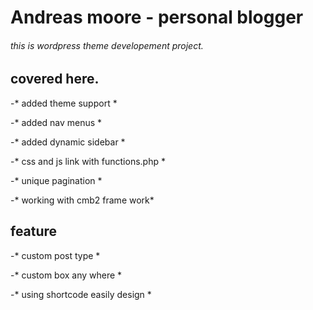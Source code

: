 # Andreas moore - personal blogger

###### this is wordpress theme developement project.

## covered here.

-* added theme support *

-* added nav menus *

-* added dynamic sidebar *

-* css and js link with functions.php *

-* unique pagination *

-* working with cmb2 frame work*


## feature


-* custom post type *

-* custom box any where *

-* using shortcode easily design *

